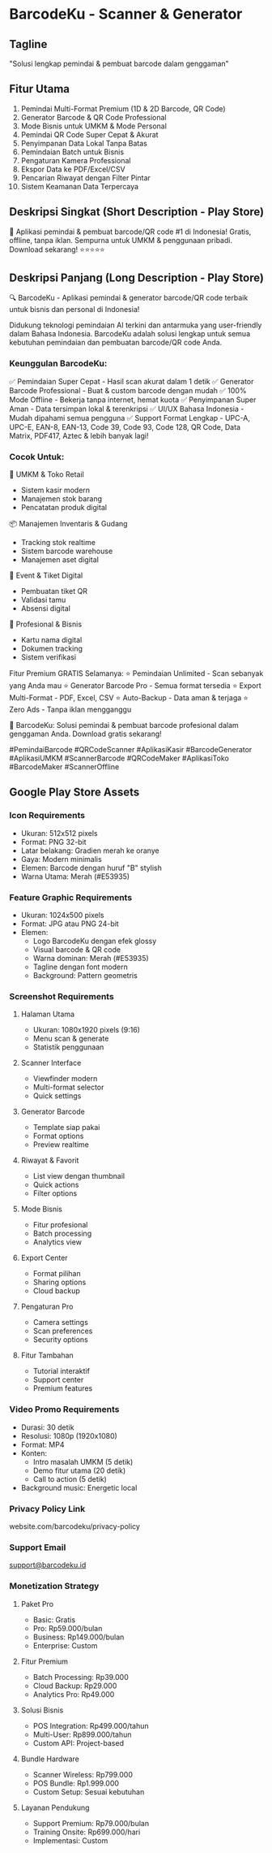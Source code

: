 # BarcodeKu - Scanner & Generator

## Tagline
"Solusi lengkap pemindai & pembuat barcode dalam genggaman"

## Fitur Utama
1. Pemindai Multi-Format Premium (1D & 2D Barcode, QR Code)
2. Generator Barcode & QR Code Professional
3. Mode Bisnis untuk UMKM & Mode Personal
4. Pemindai QR Code Super Cepat & Akurat
5. Penyimpanan Data Lokal Tanpa Batas
6. Pemindaian Batch untuk Bisnis
7. Pengaturan Kamera Professional
8. Ekspor Data ke PDF/Excel/CSV
9. Pencarian Riwayat dengan Filter Pintar
10. Sistem Keamanan Data Terpercaya

## Deskripsi Singkat (Short Description - Play Store)
📱 Aplikasi pemindai & pembuat barcode/QR code #1 di Indonesia! Gratis, offline, tanpa iklan. Sempurna untuk UMKM & penggunaan pribadi. Download sekarang! ⭐⭐⭐⭐⭐

## Deskripsi Panjang (Long Description - Play Store)
🔍 BarcodeKu - Aplikasi pemindai & generator barcode/QR code terbaik untuk bisnis dan personal di Indonesia! 

Didukung teknologi pemindaian AI terkini dan antarmuka yang user-friendly dalam Bahasa Indonesia. BarcodeKu adalah solusi lengkap untuk semua kebutuhan pemindaian dan pembuatan barcode/QR code Anda.

### Keunggulan BarcodeKu:
✅ Pemindaian Super Cepat - Hasil scan akurat dalam 1 detik
✅ Generator Barcode Professional - Buat & custom barcode dengan mudah
✅ 100% Mode Offline - Bekerja tanpa internet, hemat kuota
✅ Penyimpanan Super Aman - Data tersimpan lokal & terenkripsi
✅ UI/UX Bahasa Indonesia - Mudah dipahami semua pengguna
✅ Support Format Lengkap - UPC-A, UPC-E, EAN-8, EAN-13, Code 39, Code 93, Code 128, QR Code, Data Matrix, PDF417, Aztec & lebih banyak lagi!

### Cocok Untuk:
🏪 UMKM & Toko Retail
- Sistem kasir modern
- Manajemen stok barang
- Pencatatan produk digital

📦 Manajemen Inventaris & Gudang
- Tracking stok realtime
- Sistem barcode warehouse
- Manajemen aset digital

🎫 Event & Tiket Digital
- Pembuatan tiket QR
- Validasi tamu
- Absensi digital

💼 Profesional & Bisnis
- Kartu nama digital
- Dokumen tracking
- Sistem verifikasi

Fitur Premium GRATIS Selamanya:
⭐ Pemindaian Unlimited - Scan sebanyak yang Anda mau
⭐ Generator Barcode Pro - Semua format tersedia
⭐ Export Multi-Format - PDF, Excel, CSV
⭐ Auto-Backup - Data aman & terjaga
⭐ Zero Ads - Tanpa iklan mengganggu

💯 BarcodeKu: Solusi pemindai & pembuat barcode profesional dalam genggaman Anda. Download gratis sekarang!

#PemindaiBarcode #QRCodeScanner #AplikasiKasir #BarcodeGenerator #AplikasiUMKM #ScannerBarcode #QRCodeMaker #AplikasiToko #BarcodeMaker #ScannerOffline

## Google Play Store Assets

### Icon Requirements
- Ukuran: 512x512 pixels
- Format: PNG 32-bit
- Latar belakang: Gradien merah ke oranye
- Gaya: Modern minimalis
- Elemen: Barcode dengan huruf "B" stylish
- Warna Utama: Merah (#E53935)

### Feature Graphic Requirements
- Ukuran: 1024x500 pixels
- Format: JPG atau PNG 24-bit
- Elemen:
  * Logo BarcodeKu dengan efek glossy
  * Visual barcode & QR code
  * Warna dominan: Merah (#E53935)
  * Tagline dengan font modern
  * Background: Pattern geometris

### Screenshot Requirements
1. Halaman Utama
   - Ukuran: 1080x1920 pixels (9:16)
   - Menu scan & generate
   - Statistik penggunaan

2. Scanner Interface
   - Viewfinder modern
   - Multi-format selector
   - Quick settings

3. Generator Barcode
   - Template siap pakai
   - Format options
   - Preview realtime

4. Riwayat & Favorit
   - List view dengan thumbnail
   - Quick actions
   - Filter options

5. Mode Bisnis
   - Fitur profesional
   - Batch processing
   - Analytics view

6. Export Center
   - Format pilihan
   - Sharing options
   - Cloud backup

7. Pengaturan Pro
   - Camera settings
   - Scan preferences
   - Security options

8. Fitur Tambahan
   - Tutorial interaktif
   - Support center
   - Premium features

### Video Promo Requirements
- Durasi: 30 detik
- Resolusi: 1080p (1920x1080)
- Format: MP4
- Konten:
  * Intro masalah UMKM (5 detik)
  * Demo fitur utama (20 detik)
  * Call to action (5 detik)
- Background music: Energetic local

### Privacy Policy Link
website.com/barcodeku/privacy-policy

### Support Email
support@barcodeku.id

### Monetization Strategy
1. Paket Pro
   - Basic: Gratis
   - Pro: Rp59.000/bulan
   - Business: Rp149.000/bulan
   - Enterprise: Custom

2. Fitur Premium
   - Batch Processing: Rp39.000
   - Cloud Backup: Rp29.000
   - Analytics Pro: Rp49.000

3. Solusi Bisnis
   - POS Integration: Rp499.000/tahun
   - Multi-User: Rp899.000/tahun
   - Custom API: Project-based

4. Bundle Hardware
   - Scanner Wireless: Rp799.000
   - POS Bundle: Rp1.999.000
   - Custom Setup: Sesuai kebutuhan

5. Layanan Pendukung
   - Support Premium: Rp79.000/bulan
   - Training Onsite: Rp699.000/hari
   - Implementasi: Custom 
